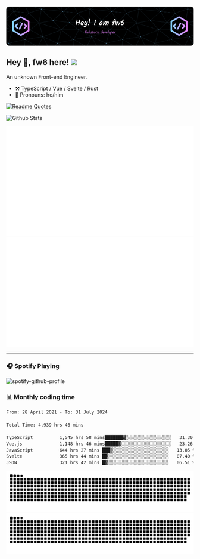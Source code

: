 ![Header](github-header-image.png)

## Hey 👋, fw6 here! <img src="https://github.githubassets.com/images/mona-whisper.gif" height="24" />


An unknown Front-end Engineer.

-   :hammer_and_pick: TypeScript / Vue / Svelte / Rust
-   :man: Pronouns: he/him


[![Readme Quotes](https://quotes-github-readme.vercel.app/api?type=horizontal&theme=algolia)](https://github.com/piyushsuthar/github-readme-quotes)



![Github Stats](https://github-readme-stats.vercel.app/api?username=fw6&bg_color=30,e96443,904e95&title_color=fff&text_color=fff)

![](https://raw.githubusercontent.com/fw6/github-stats-transparent/output/generated/overview.svg)
![](https://raw.githubusercontent.com/fw6/github-stats-transparent/output/generated/languages.svg)


---

### 🎧 Spotify Playing

<!-- ![spotify-github-profile](/img/default.svg) -->

![spotify-github-profile](https://spotify-github-profile.vercel.app/api/view.svg?uid=r6wn4hdvypv0lkzyrj0e0pjct&cover_image=true&theme=default&show_offline=true&background_color=9a10ad&interchange=true&bar_color_cover=true)



### :bar_chart: Monthly coding time 

<!--START_SECTION:waka-->

```txt
From: 28 April 2021 - To: 31 July 2024

Total Time: 4,939 hrs 46 mins

TypeScript          1,545 hrs 58 mins███████▓░░░░░░░░░░░░░░░░░   31.30 %
Vue.js              1,148 hrs 46 mins█████▓░░░░░░░░░░░░░░░░░░░   23.26 %
JavaScript          644 hrs 27 mins ███▒░░░░░░░░░░░░░░░░░░░░░   13.05 %
Svelte              365 hrs 44 mins ██░░░░░░░░░░░░░░░░░░░░░░░   07.40 %
JSON                321 hrs 42 mins █▓░░░░░░░░░░░░░░░░░░░░░░░   06.51 %
```

<!--END_SECTION:waka-->




![github contribution grid snake animation](https://raw.githubusercontent.com/platane/platane/output/github-contribution-grid-snake-dark.svg#gh-dark-mode-only)![github contribution grid snake animation](https://raw.githubusercontent.com/platane/platane/output/github-contribution-grid-snake.svg#gh-light-mode-only)
